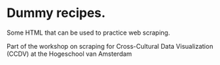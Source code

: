 # Dummy recipes.

Some HTML that can be used to practice web scraping.

Part of the workshop on scraping for Cross-Cultural Data Visualization (CCDV) at the Hogeschool van Amsterdam